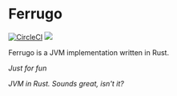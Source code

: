 # Ferrugo

[![CircleCI](https://circleci.com/gh/maekawatoshiki/ferrugo.svg?style=shield)](https://circleci.com/gh/maekawatoshiki/ferrugo)
[![](http://img.shields.io/badge/license-MIT-blue.svg)](./LICENSE)

Ferrugo is a JVM implementation written in Rust.



*Just for fun*

*JVM in Rust. Sounds great, isn't it?*

